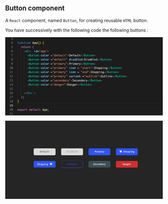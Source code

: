 ## Button component

A `React` component, named `Button`, for creating reusable `HTML` button.

You have successively with the following code the following buttons :

<img src = "code.png"></img>

<img src = "secreenshot.png"></img>


